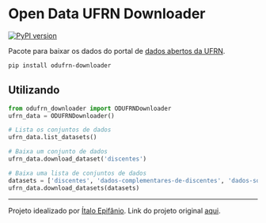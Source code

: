 # Open Data UFRN Downloader
[![PyPI version](https://badge.fury.io/py/odufrn-downloader.svg)](https://badge.fury.io/py/odufrn-downloader)

Pacote para baixar os dados do portal de [dados abertos da UFRN](dados.ufrn.br).

```bash
pip install odufrn-downloader
```

## Utilizando

```python
from odufrn_downloader import ODUFRNDownloader
ufrn_data = ODUFRNDownloader()

# Lista os conjuntos de dados
ufrn_data.list_datasets()

# Baixa um conjunto de dados
ufrn_data.download_dataset('discentes')

# Baixa uma lista de conjuntos de dados
datasets = ['discentes', 'dados-complementares-de-discentes', 'dados-socio-economicos-de-discentes']
ufrn_data.download_datasets(datasets)
```

----------------
Projeto idealizado por [Ítalo Epifânio](https://github.com/itepifanio).
Link do projeto original [aqui](https://github.com/professorCheatSheet/dadosAbertosUFRNDownloader).
